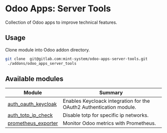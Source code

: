 # Odoo Apps: Server Tools

Collection of Odoo apps to improve technical features.

## Usage

Clone module into Odoo addon directory.

```bash
git clone  git@gitlab.com:mint-system/odoo-apps-server-tools.git
 ./addons/odoo_apps_server_tools
```

## Available modules

| Module | Summary |
| --- | --- |
| [auth_oauth_keycloak](auth_oauth_keycloak) |         Enables Keycloack integration for the OAuth2 Authentication module. |
| [auth_totp_ip_check](auth_totp_ip_check) |         Disable totp for specific ip networks. |
| [prometheus_exporter](prometheus_exporter) |         Monitor Odoo metrics with Prometheus. |
